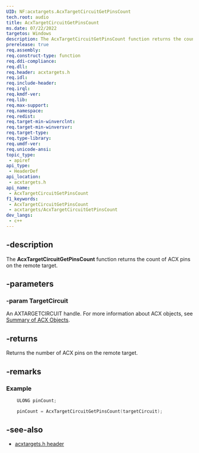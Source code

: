 ```yaml
---
UID: NF:acxtargets.AcxTargetCircuitGetPinsCount
tech.root: audio
title: AcxTargetCircuitGetPinsCount
ms.date: 07/22/2022
targetos: Windows
description: The AcxTargetCircuitGetPinsCount function returns the count of ACX pins on the remote target.
prerelease: true
req.assembly: 
req.construct-type: function
req.ddi-compliance: 
req.dll: 
req.header: acxtargets.h
req.idl: 
req.include-header: 
req.irql: 
req.kmdf-ver: 
req.lib: 
req.max-support: 
req.namespace: 
req.redist: 
req.target-min-winverclnt: 
req.target-min-winversvr: 
req.target-type: 
req.type-library: 
req.umdf-ver: 
req.unicode-ansi: 
topic_type:
 - apiref
api_type:
 - HeaderDef
api_location:
 - acxtargets.h
api_name:
 - AcxTargetCircuitGetPinsCount
f1_keywords:
 - AcxTargetCircuitGetPinsCount
 - acxtargets/AcxTargetCircuitGetPinsCount
dev_langs:
 - c++
---
```


## -description

The **AcxTargetCircuitGetPinsCount** function returns the count of ACX pins on the remote target.

## -parameters

### -param TargetCircuit

An AXTARGETCIRCUIT handle. For more information about ACX objects, see [Summary of ACX Objects](/windows-hardware/drivers/audio/acx-summary-of-objects).

## -returns

Returns the number of ACX pins on the remote target.

## -remarks

### Example

```cpp
    ULONG pinCount;

    pinCount = AcxTargetCircuitGetPinsCount(targetCircuit);
```

## -see-also

- [acxtargets.h header](index.md)
 
